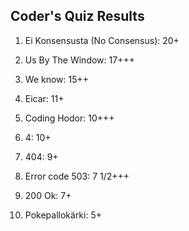 ## Coder's Quiz Results

1. Ei Konsensusta (No Consensus): 20+

2. Us By The Window: 17+++

3. We know: 15++

4. Eicar: 11+

5. Coding Hodor: 10+++

6. 4: 10+

7. 404: 9+

8. Error code 503: 7 1/2+++

9. 200 Ok: 7+

10. Pokepallokärki: 5+
